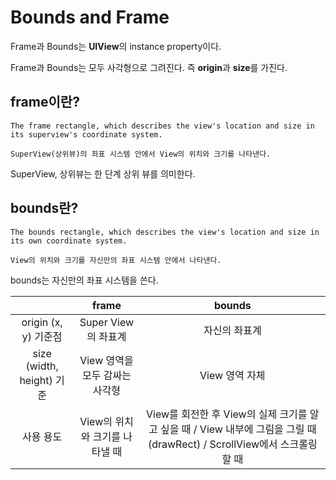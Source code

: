 # Bounds and Frame

Frame과 Bounds는 **UIView**의 instance property이다.

Frame과 Bounds는 모두 사각형으로 그려진다. 즉 **origin**과 **size**를 가진다.

## frame이란?

```
The frame rectangle, which describes the view's location and size in its superview's coordinate system.

SuperView(상위뷰)의 좌표 시스템 안에서 View의 위치와 크기를 나타낸다.
```

SuperView, 상위뷰는 한 단계 상위 뷰를 의미한다.

## bounds란?

```
The bounds rectangle, which describes the view's location and size in its own coordinate system.

View의 위치와 크기를 자신만의 좌표 시스템 안에서 나타낸다.
```

bounds는 자신만의 좌표 시스템을 쓴다.

|                           |             frame              |                                                          bounds                                                          |
| :-----------------------: | :----------------------------: | :----------------------------------------------------------------------------------------------------------------------: |
|   origin (x, y) 기준점    |      Super View의 좌표계       |                                                      자신의 좌표계                                                       |
| size (width, height) 기준 | View 영역을 모두 감싸는 사각형 |                                                      View 영역 자체                                                      |
|         사용 용도         | View의 위치와 크기를 나타낼 때 | View를 회전한 후 View의 실제 크기를 알고 싶을 때 / View 내부에 그림을 그릴 때 (drawRect) / ScrollView에서 스크롤링 할 때 |
